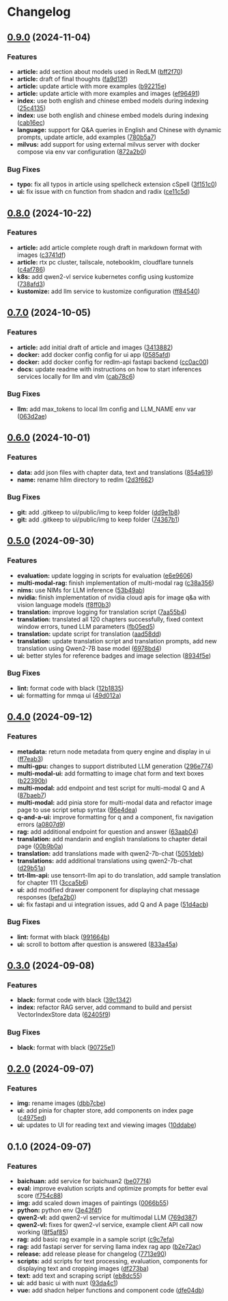 # Changelog

## [0.9.0](https://github.com/briancaffey/RedLM/compare/v0.8.0...v0.9.0) (2024-11-04)


### Features

* **article:** add section about models used in RedLM ([bff2f70](https://github.com/briancaffey/RedLM/commit/bff2f70132e408a124f6e01d466286cc689af589))
* **article:** draft of final thoughts ([fa9d13f](https://github.com/briancaffey/RedLM/commit/fa9d13f5018f6320162b0fae741513374a9685a0))
* **article:** update article with more examples ([b92215e](https://github.com/briancaffey/RedLM/commit/b92215e34a331051ce6a7a92447b9aee6fd16c60))
* **article:** update article with more examples and images ([ef96491](https://github.com/briancaffey/RedLM/commit/ef964912ace038cef330a9669e4dfe021d423024))
* **index:** use both english and chinese embed models during indexing ([25c4135](https://github.com/briancaffey/RedLM/commit/25c413589888c5405a72be1dd566c1ce76ff3499))
* **index:** use both english and chinese embed models during indexing ([cab16ec](https://github.com/briancaffey/RedLM/commit/cab16ec0ec94329b577ae90e6630fd82d3bc619a))
* **language:** support for Q&A queries in English and Chinese with dynamic prompts, update article, add examples ([780b5a7](https://github.com/briancaffey/RedLM/commit/780b5a7dcd102450e6844fa2937d161dc015d9fe))
* **milvus:** add support for using external milvus server with docker compose via env var configuration ([872a2b0](https://github.com/briancaffey/RedLM/commit/872a2b040ddb04ba0d805710cbe084d437397348))


### Bug Fixes

* **typo:** fix all typos in article using spellcheck extension cSpell ([3f151c0](https://github.com/briancaffey/RedLM/commit/3f151c0367436676d2a25d67d77d17ef3a2e8261))
* **ui:** fix issue with cn function from shadcn and radix ([ce11c5d](https://github.com/briancaffey/RedLM/commit/ce11c5d523133343bfba09b811b50e7dc8e2e570))

## [0.8.0](https://github.com/briancaffey/RedLM/compare/v0.7.0...v0.8.0) (2024-10-22)


### Features

* **article:** add article complete rough draft in markdown format with images ([c3741df](https://github.com/briancaffey/RedLM/commit/c3741dfe30cdcd7b010decf706cb789e26e6aec9))
* **article:** rtx pc cluster, tailscale, notebooklm, cloudflare tunnels ([c4af786](https://github.com/briancaffey/RedLM/commit/c4af786883c04edf79c2686f13a9f10a8adc10c9))
* **k8s:** add qwen2-vl service kubernetes config using kustomize ([738afd3](https://github.com/briancaffey/RedLM/commit/738afd3a03961ec2fdef45058e6c0a08cc52cefb))
* **kustomize:** add llm service to kustomize configuration ([ff84540](https://github.com/briancaffey/RedLM/commit/ff84540949b2af2b72b88387a39d5711d2b832d0))

## [0.7.0](https://github.com/briancaffey/RedLM/compare/v0.6.0...v0.7.0) (2024-10-05)


### Features

* **article:** add initial draft of article and images ([3413882](https://github.com/briancaffey/RedLM/commit/34138825f052509442daa9e30044bff0bca5d108))
* **docker:** add docker config config for ui app ([0585afd](https://github.com/briancaffey/RedLM/commit/0585afd337cef6bb3b979a22dd706c8c83f9fdd9))
* **docker:** add docker config for redlm-api fastapi backend ([cc0ac00](https://github.com/briancaffey/RedLM/commit/cc0ac006c61f635ea3cb58af7a139c44da3b77a6))
* **docs:** update readme with instructions on how to start inferences services locally for llm and vlm ([cab78c6](https://github.com/briancaffey/RedLM/commit/cab78c6c3d208480dba30254d2f73d0d63f5768d))


### Bug Fixes

* **llm:** add max_tokens to local llm config and LLM_NAME env var ([063d2ae](https://github.com/briancaffey/RedLM/commit/063d2ae26be0593f4e00457c929e5f43c59351d6))

## [0.6.0](https://github.com/briancaffey/RedLM/compare/v0.5.0...v0.6.0) (2024-10-01)


### Features

* **data:** add json files with chapter data, text and translations ([854a619](https://github.com/briancaffey/RedLM/commit/854a6196f85392df548e13756d72f7bca0451ac3))
* **name:** rename hllm directory to redlm ([2d3f662](https://github.com/briancaffey/RedLM/commit/2d3f662cbc5bc5201191d81365853c8d3771878b))


### Bug Fixes

* **git:** add .gitkeep to ui/public/img to keep folder ([dd9e1b8](https://github.com/briancaffey/RedLM/commit/dd9e1b8e043c3a50cddbdca4bb778ec40ef766d2))
* **git:** add .gitkeep to ui/public/img to keep folder ([74367b1](https://github.com/briancaffey/RedLM/commit/74367b1aa7d9042ea69f9a2167c6eadc44906beb))

## [0.5.0](https://github.com/briancaffey/HLLM/compare/v0.4.0...v0.5.0) (2024-09-30)


### Features

* **evaluation:** update logging in scripts for evaluation ([e6e9606](https://github.com/briancaffey/HLLM/commit/e6e96066217441421b8c9dabfb9c23c8dafaca6f))
* **multi-modal-rag:** finish implementation of multi-modal rag ([c38a356](https://github.com/briancaffey/HLLM/commit/c38a356902fc82a3942ab1b8e05a530834a5e969))
* **nims:** use NIMs for LLM inference ([53b49ab](https://github.com/briancaffey/HLLM/commit/53b49abc990e5488a7fe78f14d59a51b1d409ca4))
* **nvidia:** finish implementation of nvidia cloud apis for image q&a with vision language models ([f8ff0b3](https://github.com/briancaffey/HLLM/commit/f8ff0b3a4c45b23045f6ff6acfc318e244715e13))
* **translation:** improve logging for translation script ([7aa55b4](https://github.com/briancaffey/HLLM/commit/7aa55b48ea28fb44fea03c55137c4f17b016d496))
* **translation:** translated all 120 chapters successfully, fixed context window errors, tuned LLM parameters ([fb05ed5](https://github.com/briancaffey/HLLM/commit/fb05ed5c4bcf0946d5df34c3edf9ccb050eaa048))
* **translation:** update script for translation ([aad58dd](https://github.com/briancaffey/HLLM/commit/aad58dd1533dd2d523218528211ed03d280d8bff))
* **translation:** update translation script and translation prompts, add new translation using Qwen2-7B base model ([6978bd4](https://github.com/briancaffey/HLLM/commit/6978bd46d7338003bfcf62666bf7f911b61f7784))
* **ui:** better styles for reference badges and image selection ([8934f5e](https://github.com/briancaffey/HLLM/commit/8934f5e098992361d50c2514e18ffcdbca1c9ed9))


### Bug Fixes

* **lint:** format code with black ([12b1835](https://github.com/briancaffey/HLLM/commit/12b183568bd8939144919ea884cd0dcb5be3bb28))
* **ui:** formatting for mmqa ui ([49d012a](https://github.com/briancaffey/HLLM/commit/49d012a9e0d6bca84e3b9d11469f86f28c19d203))

## [0.4.0](https://github.com/briancaffey/HLLM/compare/v0.3.0...v0.4.0) (2024-09-12)


### Features

* **metadata:** return node metadata from query engine and display in ui ([ff7eab3](https://github.com/briancaffey/HLLM/commit/ff7eab3d536350d26f06cb3f9faab4752fe044ff))
* **multi-gpu:** changes to support distributed LLM generation ([296e774](https://github.com/briancaffey/HLLM/commit/296e774c6c3964261b711d993700e570a656f185))
* **multi-modal-ui:** add formatting to image chat form and text boxes ([b22390b](https://github.com/briancaffey/HLLM/commit/b22390bbd9062d5f51a0f89228080736fdd04b5c))
* **multi-modal:** add endpoint and test script for multi-modal Q and A ([87baeb7](https://github.com/briancaffey/HLLM/commit/87baeb7224e33608a07e4669e838f7d870655ed5))
* **multi-modal:** add pinia store for multi-modal data and refactor image page to use script setup syntax ([96e4dea](https://github.com/briancaffey/HLLM/commit/96e4dea27af541bc9dafa9d584c2d1c474f50bc6))
* **q-and-a-ui:** improve formatting for q and a component, fix navigation errors ([a0807d9](https://github.com/briancaffey/HLLM/commit/a0807d96f8249ef3bdf1c29f9024eed64157db8e))
* **rag:** add additional endpoint for question and answer ([63aab04](https://github.com/briancaffey/HLLM/commit/63aab04c42b05288d63d36c503fb63259ae790e3))
* **translation:** add mandarin and english translations to chapter detail page ([00b9b0a](https://github.com/briancaffey/HLLM/commit/00b9b0a7a3474d5bde73557ea2e5d89c40abaf2e))
* **translation:** add translations made with qwen2-7b-chat ([5051deb](https://github.com/briancaffey/HLLM/commit/5051deb56a7aa65dfd32b64bc6faba8f8acbd468))
* **translations:** add additional translations using qwen2-7b-chat ([d29b51a](https://github.com/briancaffey/HLLM/commit/d29b51a8f800cacf3f24d8e7d24b84f0779e5265))
* **trt-llm-api:** use tensorrt-llm api to do translation, add sample translation for chapter 111 ([3cca5b6](https://github.com/briancaffey/HLLM/commit/3cca5b6077cdfc5a62bc96d0048d9b644db5fbb8))
* **ui:** add modified drawer component for displaying chat message responses ([befa2b0](https://github.com/briancaffey/HLLM/commit/befa2b095f5c4e1b29512d4a94e28662f4db9989))
* **ui:** fix fastapi and ui integration issues, add Q and A page ([51d4acb](https://github.com/briancaffey/HLLM/commit/51d4acbb4b3c023ea6927f5cbe2077505da29161))


### Bug Fixes

* **lint:** format with black ([991664b](https://github.com/briancaffey/HLLM/commit/991664b05cef300a1ecb6ecb482fc2a59d3de11e))
* **ui:** scroll to bottom after question is answered ([833a45a](https://github.com/briancaffey/HLLM/commit/833a45af9a2895b6b01b10a1fb0aa5ffab5dbec0))

## [0.3.0](https://github.com/briancaffey/HLLM/compare/v0.2.0...v0.3.0) (2024-09-08)


### Features

* **black:** format code with black ([39c1342](https://github.com/briancaffey/HLLM/commit/39c1342ca58eedf31d80c1f48453dac11d6e2164))
* **index:** refactor RAG server, add command to build and persist VectorIndexStore data ([62405f9](https://github.com/briancaffey/HLLM/commit/62405f94c809d1493b8be4cb78a24a023f04f431))


### Bug Fixes

* **black:** format with black ([90725e1](https://github.com/briancaffey/HLLM/commit/90725e110cd1fc4557543eee67d7652ed511a9ee))

## [0.2.0](https://github.com/briancaffey/HLLM/compare/v0.1.0...v0.2.0) (2024-09-07)


### Features

* **img:** rename images ([dbb7cbe](https://github.com/briancaffey/HLLM/commit/dbb7cbe7c3996e3adc60cef8bf498f63564b2fb9))
* **ui:** add pinia for chapter store, add components on index page ([c4975ed](https://github.com/briancaffey/HLLM/commit/c4975ed3ea510245ed2aff61073865339e26d6fe))
* **ui:** updates to UI for reading text and viewing images ([10ddabe](https://github.com/briancaffey/HLLM/commit/10ddabe39c749671e453888f30c365da67e38d3a))

## 0.1.0 (2024-09-07)


### Features

* **baichuan:** add service for baichuan2 ([be077f4](https://github.com/briancaffey/HLLM/commit/be077f424aad6bcaa8650dc3237cc55f5774b0a7))
* **eval:** improve evalution scripts and optimize prompts for better eval score ([f754c88](https://github.com/briancaffey/HLLM/commit/f754c8885bf05fb7ccf2cae85194c3eb0fca6157))
* **img:** add scaled down images of paintings ([0066b55](https://github.com/briancaffey/HLLM/commit/0066b55b896364fc9a0e58666494d5d21b24050e))
* **python:** python env ([3e43f4f](https://github.com/briancaffey/HLLM/commit/3e43f4fcde5898c0bc6b3e0e6ec60e17392352cf))
* **qwen2-vl:** add qwen2-vl service for multimodal LLM ([769d387](https://github.com/briancaffey/HLLM/commit/769d387c2a84c370ae2f37566fc2311fa8fccc2b))
* **qwen2-vl:** fixes for qwen2-vl service, example client API call now working ([8f5af85](https://github.com/briancaffey/HLLM/commit/8f5af852ad9d0cd60edec7ea081ad8c2b0e4c061))
* **rag:** add basic rag example in a sample script ([c9c7efa](https://github.com/briancaffey/HLLM/commit/c9c7efa44f41f351d22c23d7bbf658da3b92f47c))
* **rag:** add fastapi server for serving llama index rag app ([b2e72ac](https://github.com/briancaffey/HLLM/commit/b2e72ac2be8c9dca615219f4347e4cd2a17c6a7c))
* **release:** add release please for changelog ([7713e90](https://github.com/briancaffey/HLLM/commit/7713e909d04a19b3afa8e01739414e6bb8e86c9b))
* **scripts:** add scripts for text processing, evaluation, components for displaying text and cropping images ([df273ba](https://github.com/briancaffey/HLLM/commit/df273bab7b34728ccdc94a1af2b4ca5846c77a29))
* **text:** add text and scraping script ([eb8dc55](https://github.com/briancaffey/HLLM/commit/eb8dc552ee1fcdc001fbe9d5765e18afafce0423))
* **ui:** add basic ui with nuxt ([93da4c1](https://github.com/briancaffey/HLLM/commit/93da4c13733ed1d7a65c6286bc9311884751ec8e))
* **vue:** add shadcn helper functions and component code ([dfe04db](https://github.com/briancaffey/HLLM/commit/dfe04db1d1bf0def0af2a4ef08cc12a898eeaad3))
